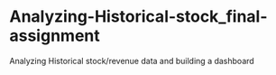 # Analyzing-Historical-stock_final-assignment
Analyzing Historical stock/revenue data and building a dashboard
